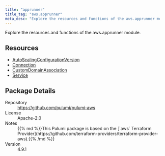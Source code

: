 ```yaml
---
title: "apprunner"
title_tag: "aws.apprunner"
meta_desc: "Explore the resources and functions of the aws.apprunner module."
---
```


<!-- WARNING: this file was generated by Pulumi Docs Generator. -->
<!-- Do not edit by hand unless you're certain you know what you are doing! -->

Explore the resources and functions of the aws.apprunner module.

<h2 id="resources">Resources</h2>
<ul class="api">
    <li><a href="autoscalingconfigurationversion" title="AutoScalingConfigurationVersion"><span class="symbol resource"></span>AutoScalingConfigurationVersion</a></li>
    <li><a href="connection" title="Connection"><span class="symbol resource"></span>Connection</a></li>
    <li><a href="customdomainassociation" title="CustomDomainAssociation"><span class="symbol resource"></span>CustomDomainAssociation</a></li>
    <li><a href="service" title="Service"><span class="symbol resource"></span>Service</a></li>
</ul>

<h2 id="package-details">Package Details</h2>
<dl class="package-details">
	<dt>Repository</dt>
	<dd><a href="https://github.com/pulumi/pulumi-aws">https://github.com/pulumi/pulumi-aws</a></dd>
	<dt>License</dt>
	<dd>Apache-2.0</dd>
	<dt>Notes</dt>
	<dd>{{% md %}}This Pulumi package is based on the [`aws` Terraform Provider](https://github.com/terraform-providers/terraform-provider-aws).{{% /md %}}</dd>
	<dt>Version</dt>
	<dd>4.9.1</dd>
</dl>

